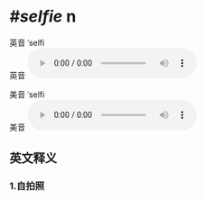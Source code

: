 # ***\#selfie*** n
英音 ˈselfi  
英音
<audio src="./media/selfie1_AAC.aac" controls="controls"></audio>

美音 ˈselfi  
美音
<audio src="./media/selfie2_AAC.aac" controls="controls"></audio>



  

英文释义
---
### 1.**自拍照**  


